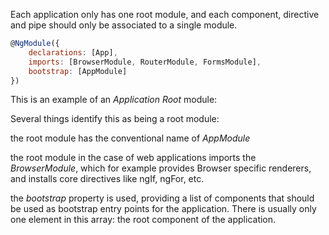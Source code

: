 Each application only has one root module, and each component, directive and pipe should only be associated to a single module.
```js
@NgModule({
    declarations: [App],
    imports: [BrowserModule, RouterModule, FormsModule],
    bootstrap: [AppModule]
})
```
This is an example of an *Application Root* module:

Several things identify this as being a root module:

the root module has the conventional name of *AppModule*

the root module in the case of web applications imports the *BrowserModule*, which for example provides Browser specific renderers, and installs core directives like ngIf, ngFor, etc.

the *bootstrap* property is used, providing a list of components that should be used as bootstrap entry points for the application. There is usually only one element in this array: the root component of the application.
